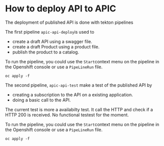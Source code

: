 # How to deploy API to APIC

The deployment of published API is done with tekton pipelines

The first pipeline `apic-api-deploy`is used to
* create a draft API using a swagger file.
* create a draft Product using a product file. 
* publish the product to a catalog.

To run the pipeline, you could use the `Start`context menu on the pipeline in the Openshift console or use a `PipeLineRun` file.
```
oc apply -f 
```

The second pipeline, `apic-api-test` make a test of the published API by
* creating a subscription to the API on a existing application.
* doing a basic call to the API.

The current test is more a availabilty test. It call the HTTP and check if a HTTP 200 is received. No functional testest for the moment.

To run the pipeline, you could use the `Start`context menu on the pipeline in the Openshift console or use a `PipeLineRun` file.
```
oc apply -f 
```


